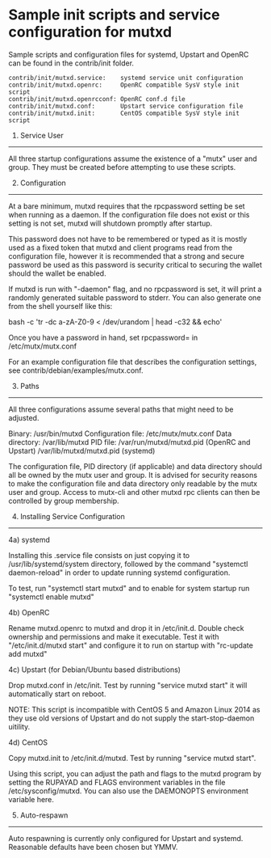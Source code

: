 Sample init scripts and service configuration for mutxd
==========================================================

Sample scripts and configuration files for systemd, Upstart and OpenRC
can be found in the contrib/init folder.

    contrib/init/mutxd.service:    systemd service unit configuration
    contrib/init/mutxd.openrc:     OpenRC compatible SysV style init script
    contrib/init/mutxd.openrcconf: OpenRC conf.d file
    contrib/init/mutxd.conf:       Upstart service configuration file
    contrib/init/mutxd.init:       CentOS compatible SysV style init script

1. Service User
---------------------------------

All three startup configurations assume the existence of a "mutx" user
and group.  They must be created before attempting to use these scripts.

2. Configuration
---------------------------------

At a bare minimum, mutxd requires that the rpcpassword setting be set
when running as a daemon.  If the configuration file does not exist or this
setting is not set, mutxd will shutdown promptly after startup.

This password does not have to be remembered or typed as it is mostly used
as a fixed token that mutxd and client programs read from the configuration
file, however it is recommended that a strong and secure password be used
as this password is security critical to securing the wallet should the
wallet be enabled.

If mutxd is run with "-daemon" flag, and no rpcpassword is set, it will
print a randomly generated suitable password to stderr.  You can also
generate one from the shell yourself like this:

bash -c 'tr -dc a-zA-Z0-9 < /dev/urandom | head -c32 && echo'

Once you have a password in hand, set rpcpassword= in /etc/mutx/mutx.conf

For an example configuration file that describes the configuration settings,
see contrib/debian/examples/mutx.conf.

3. Paths
---------------------------------

All three configurations assume several paths that might need to be adjusted.

Binary:              /usr/bin/mutxd
Configuration file:  /etc/mutx/mutx.conf
Data directory:      /var/lib/mutxd
PID file:            /var/run/mutxd/mutxd.pid (OpenRC and Upstart)
                     /var/lib/mutxd/mutxd.pid (systemd)

The configuration file, PID directory (if applicable) and data directory
should all be owned by the mutx user and group.  It is advised for security
reasons to make the configuration file and data directory only readable by the
mutx user and group.  Access to mutx-cli and other mutxd rpc clients
can then be controlled by group membership.

4. Installing Service Configuration
-----------------------------------

4a) systemd

Installing this .service file consists on just copying it to
/usr/lib/systemd/system directory, followed by the command
"systemctl daemon-reload" in order to update running systemd configuration.

To test, run "systemctl start mutxd" and to enable for system startup run
"systemctl enable mutxd"

4b) OpenRC

Rename mutxd.openrc to mutxd and drop it in /etc/init.d.  Double
check ownership and permissions and make it executable.  Test it with
"/etc/init.d/mutxd start" and configure it to run on startup with
"rc-update add mutxd"

4c) Upstart (for Debian/Ubuntu based distributions)

Drop mutxd.conf in /etc/init.  Test by running "service mutxd start"
it will automatically start on reboot.

NOTE: This script is incompatible with CentOS 5 and Amazon Linux 2014 as they
use old versions of Upstart and do not supply the start-stop-daemon uitility.

4d) CentOS

Copy mutxd.init to /etc/init.d/mutxd. Test by running "service mutxd start".

Using this script, you can adjust the path and flags to the mutxd program by
setting the RUPAYAD and FLAGS environment variables in the file
/etc/sysconfig/mutxd. You can also use the DAEMONOPTS environment variable here.

5. Auto-respawn
-----------------------------------

Auto respawning is currently only configured for Upstart and systemd.
Reasonable defaults have been chosen but YMMV.
